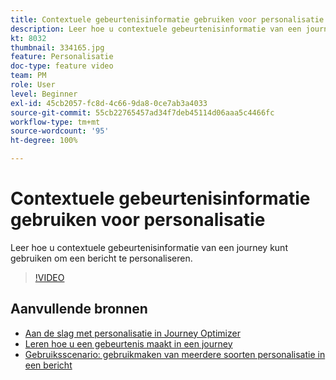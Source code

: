 ```yaml
---
title: Contextuele gebeurtenisinformatie gebruiken voor personalisatie
description: Leer hoe u contextuele gebeurtenisinformatie van een journey kunt gebruiken om een bericht te personaliseren.
kt: 8032
thumbnail: 334165.jpg
feature: Personalisatie
doc-type: feature video
team: PM
role: User
level: Beginner
exl-id: 45cb2057-fc8d-4c66-9da8-0ce7ab3a4033
source-git-commit: 55cb22765457ad34f7deb45114d06aaa5c4466fc
workflow-type: tm+mt
source-wordcount: '95'
ht-degree: 100%

---
```


# Contextuele gebeurtenisinformatie gebruiken voor personalisatie

Leer hoe u contextuele gebeurtenisinformatie van een journey kunt gebruiken om een bericht te personaliseren.

>[!VIDEO](https://video.tv.adobe.com/v/334165?quality=12)

## Aanvullende bronnen

* [Aan de slag met personalisatie in Journey Optimizer](https://experienceleague.adobe.com/docs/journey-optimizer/using/create-messages/personalization/personalize.html?lang=nl)
* [Leren hoe u een gebeurtenis maakt in een journey](https://experienceleague.adobe.com/docs/journey-optimizer/using/get-started/configure-journeys/events-journeys/unitary-events/about-creating.html?lang=nl)
* [Gebruiksscenario: gebruikmaken van meerdere soorten personalisatie in een bericht](https://experienceleague.adobe.com/docs/journey-optimizer/using/create-messages/personalization/personalization-use-case.html?lang=nl)
